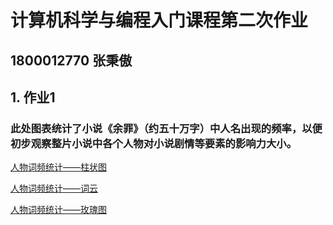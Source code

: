 # 计算机科学与编程入门课程第二次作业
## 1800012770 张秉傲
## 1. 作业1

### 此处图表统计了小说《余罪》（约五十万字）中人名出现的频率，以便初步观察整片小说中各个人物对小说剧情等要素的影响力大小。

[人物词频统计——柱状图](https://1442877804.github.io/zhuzhuangtu.html)

[人物词频统计——词云](https://1442877804.github.io/ciyun.html)

[人物词频统计——玫瑰图](https://1442877804.github.io/.html)
